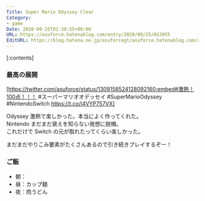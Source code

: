 ```yaml
---
Title: Super Mario Odyssey Clear
Category:
- game
Date: 2020-09-25T01:39:55+09:00
URL: https://asuforce.hatenablog.com/entry/2020/09/25/013955
EditURL: https://blog.hatena.ne.jp/asuforcegt/asuforce.hatenablog.com/atom/entry/26006613632104303
---
```


[:contents]

###  最高の展開

[https://twitter.com/asuforce/status/1309158524128092160:embed#激熱！100点！！！ #スーパーマリオオデッセイ #SuperMarioOdyssey #NintendoSwitch https://t.co/l4VYP757VX]

Odyssey 激熱で楽しかった。本当によく作ってくれた。  
Nintendo まだまだ衰えを知らない発想に脱帽。  
これだけで Switch の元が取れたってくらい楽しかった。

まだまだやりこみ要素がたくさんあるので引き続きプレイするぞー！

### ご飯

- 朝：
- 昼：カップ麺
- 夜：肉うどん

